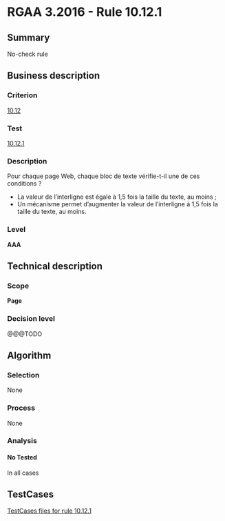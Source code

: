 # RGAA 3.2016 - Rule 10.12.1

## Summary
No-check rule


## Business description

### Criterion
[10.12](http://references.modernisation.gouv.fr/rgaa-accessibilite/2016/criteres.html#crit-10-12)

### Test
[10.12.1](http://references.modernisation.gouv.fr/rgaa-accessibilite/2016/criteres.html#test-10-12-1)

### Description
<div lang="fr">Pour chaque page Web, chaque bloc de texte v&#xE9;rifie-t-il une de ces conditions&nbsp;? <ul><li>La valeur de l&#x2019;interligne est &#xE9;gale &#xE0; 1,5 fois la taille du texte, au moins&nbsp;;</li> <li>Un m&#xE9;canisme permet d&#x2019;augmenter la valeur de l&#x2019;interligne &#xE0; 1,5 fois la taille du texte, au moins.</li> </ul></div>

### Level
**AAA**


## Technical description

### Scope
**Page**

### Decision level
@@@TODO


## Algorithm

### Selection
None

### Process
None

### Analysis

#### No Tested
In all cases


##  TestCases

[TestCases files for rule 10.12.1](https://github.com/Asqatasun/Asqatasun/tree/develop/rules/rules-rgaa3.2016/src/test/resources/testcases/rgaa32016/Rgaa32016Rule101201/)



